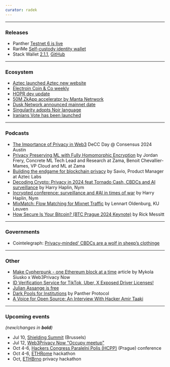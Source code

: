```yaml
---
curator: radek
---
```


<!--
### Research

### Ecosystem

### Grants

### Releases

### Podcasts

### Governments

### Other
-->

---

### Releases
- Panther [Testnet 6 is live](https://x.com/ZKPanther/status/1805632128308150560)
- RariMe [Self-custody identity wallet](https://rarime.com)
- Stack Wallet [2.1.1](https://x.com/stack_wallet/status/1807108936991904044), [GitHub](https://github.com/cypherstack/stack_wallet)

---

### Ecosystem
- [Aztec launched Aztec new website](https://aztec.network)
- [Electroin Coin & Co weekly](https://forum.zcashcommunity.com/t/cash-is-dead-long-live-digital-cash-ecc-weekly-update/48042)
- [HOPR dev update](https://x.com/hoprnet/status/1805254456159748300)
- [50M ZkApp acceleratpr by Manta Netrwork](https://x.com/ZK_Accelerator/status/1805598925870473252)
- [Dusk Network announced mainnet date](https://dusk.network/news/dusk-announces-mainnet-date/)
- [Singularity adopts Noir language](https://www.thesingularity.network/post/what-is-noir)
- [Iranians Vote has been launched](https://x.com/UnchainIran/status/1806382365360431470)

---

### Podcasts
- [The Importance of Privacy in Web3](https://www.youtube.com/watch?v=W-jz3z5AB9s) DeCC Day @ Consensus 2024 Austin
- [Privacy Preserving ML with Fully Homomorphic Encryption](https://www.youtube.com/watch?v=g1Zlu63TP0Y) by Jordan Frery, Concrete ML Tech Lead and Research at Zama, Benoit Chevallier-Mames, VP Cloud and ML at Zama
- [Building the endgame for blockchain privacy](https://www.youtube.com/watch?v=bikZpQH4_dI) by Savio, Product Manager at Aztec Labs
- [Decoding Crypto: Privacy in 2024 feat Tornado Cash, CBDCs and AI surveillance](https://www.buzzsprout.com/2096305/15314703-privacy-in-2024-tornado-cash-cbdcs-and-ai-surveillance-feat-harry-halpin) by Harry Haplin, Nym
- [Incrypted conference: surveillance and #AI in times of war](https://www.youtube.com/live/dhIZA8rCAt4?t=5527s) by Harry Haplin, Nym
- [MixMatch: Flow Matching for Mixnet Traffic](https://www.youtube.com/watch?v=9NycIxMxYps) by Lennart Oldenburg, KU Leuven
- [How Secure Is Your Bitcoin? (BTC Prague 2024 Keynote)](https://www.youtube.com/watch?v=yoRtjQ7sFow) by Rick Messitt
---

### Governments
- Cointelegraph: [Privacy-minded' CBDCs are a wolf in sheep’s clothinge](https://cointelegraph.com/news/privacy-minded-cbdcs-wolf-sheeps-clothing)
---

### Other
- [Make Cypherpunk - one Ethereum block at a time](https://mirror.xyz/0x0f1F3DAf416B74DB3DE55Eb4D7513a80F4841073/u4ELDt0YkpCe272kD2f5kTThJsILg1pgaOeBsTSGV0I) article by Mykola Siusko x Web3Privacy Now
- [ID Verification Service for TikTok, Uber, X Exposed Driver Licenses!](https://www.404media.co/id-verification-service-for-tiktok-uber-x-exposed-driver-licenses-au10tix/)
- [Julian Assange is free](https://x.com/wikileaks/status/1805390138945528183)
- [Dark Pools for Institutions](https://blog.pantherprotocol.io/dark-pools-for-institutional-crypto-users-challenges-and-innovations/) by Panther Protocol
- [A Voice for Open Source: An Interview With Hacker Amir Taaki](https://www.countere.com/home/a-voice-for-open-source-amir-taaki-interview-2024)

---

### Upcoming events
*(new/changes in **bold**)*

* Jul 10, [Shielding Summit](https://shieldingsummit.org) (Brussels)
* Jul 12, [Web3Privacy Now "Occupy meetup"](https://lu.ma/w3pn-meetup-bru1)
* Oct 4-6, [Hackers Congress Paralelní Polis (HCPP)](https://hcpp.cz/) (Prague) conference
* Oct 4-6, [ETHRome](https://ethrome.org/) hackathon
* Oct, [ETHBrno](https://ethbrno.cz/) privacy hackathon

